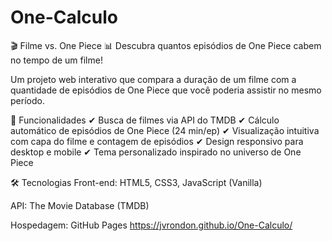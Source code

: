 # One-Calculo
🎬 Filme vs. One Piece
📊 Descubra quantos episódios de One Piece cabem no tempo de um filme!

Um projeto web interativo que compara a duração de um filme com a quantidade de episódios de One Piece que você poderia assistir no mesmo período.

🚀 Funcionalidades
✔ Busca de filmes via API do TMDB
✔ Cálculo automático de episódios de One Piece (24 min/ep)
✔ Visualização intuitiva com capa do filme e contagem de episódios
✔ Design responsivo para desktop e mobile
✔ Tema personalizado inspirado no universo de One Piece

🛠 Tecnologias
Front-end: HTML5, CSS3, JavaScript (Vanilla)

API: The Movie Database (TMDB)

Hospedagem: GitHub Pages 
https://jvrondon.github.io/One-Calculo/
